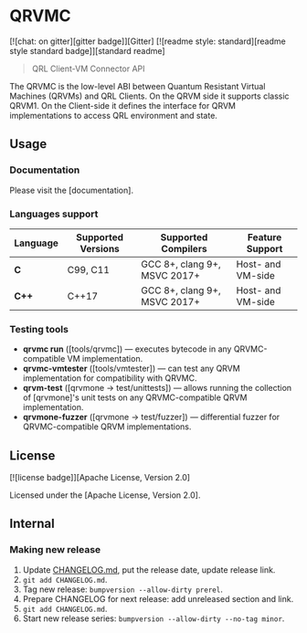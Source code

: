 # QRVMC

[![chat: on gitter][gitter badge]][Gitter]
[![readme style: standard][readme style standard badge]][standard readme]

> QRL Client-VM Connector API

The QRVMC is the low-level ABI between Quantum Resistant Virtual Machines (QRVMs) and QRL Clients. On the QRVM side it supports classic QRVM1.
On the Client-side it defines the interface for QRVM implementations
to access QRL environment and state.


## Usage

### Documentation

Please visit the [documentation].

### Languages support

| Language                      | Supported Versions   | Supported Compilers          | Feature Support   |
|-------------------------------|----------------------|------------------------------|-------------------|
| **C**                         | C99, C11             | GCC 8+, clang 9+, MSVC 2017+ | Host- and VM-side |
| **C++**                       | C++17                | GCC 8+, clang 9+, MSVC 2017+ | Host- and VM-side |

### Testing tools

* **qrvmc run** ([tools/qrvmc]) — executes bytecode in any QRVMC-compatible VM implementation.
* **qrvmc-vmtester** ([tools/vmtester]) — can test any QRVM implementation for compatibility with QRVMC.
* **qrvm-test** ([qrvmone → test/unittests]) — allows running the collection of [qrvmone]'s unit tests on any QRVMC-compatible QRVM implementation.
* **qrvmone-fuzzer** ([qrvmone → test/fuzzer]) — differential fuzzer for QRVMC-compatible QRVM implementations. 

## License

[![license badge]][Apache License, Version 2.0]

Licensed under the [Apache License, Version 2.0].

## Internal

### Making new release

1. Update [CHANGELOG.md](CHANGELOG.md), put the release date, update release link.
2. `git add CHANGELOG.md`.
3. Tag new release: `bumpversion --allow-dirty prerel`.
4. Prepare CHANGELOG for next release: add unreleased section and link.
5. `git add CHANGELOG.md`.
6. Start new release series: `bumpversion --allow-dirty --no-tag minor`.